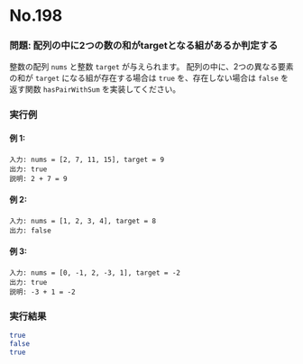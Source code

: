 # No.198

### 問題: 配列の中に2つの数の和がtargetとなる組があるか判定する

整数の配列 `nums` と整数 `target` が与えられます。
配列の中に、2つの異なる要素の和が `target` になる組が存在する場合は `true` を、存在しない場合は `false` を返す関数 `hasPairWithSum` を実装してください。

### 実行例

#### 例 1:

```
入力: nums = [2, 7, 11, 15], target = 9
出力: true
説明: 2 + 7 = 9
```

#### 例 2:

```
入力: nums = [1, 2, 3, 4], target = 8
出力: false
```

#### 例 3:

```
入力: nums = [0, -1, 2, -3, 1], target = -2
出力: true
説明: -3 + 1 = -2
```

### 実行結果

```sh
true
false
true
```
